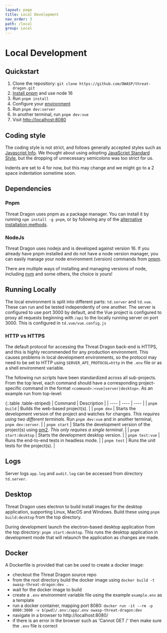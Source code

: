 ```yaml
---
layout: page
title: Local Development
nav_order: 3
path: /local
group: Local
---
```


# Local Development

## Quickstart
1. Clone the repository: `git clone https://github.com/OWASP/threat-dragon.git`
1. [Install pnpm](https://pnpm.io/installation) and use node 16
1. Run `pnpm install`
1. Configure your [environment](./environment)
1. Run `pnpm dev:server`
1. In another terminal, run `pnpm dev:vue`
1. Visit [http://localhost:8080](http://localhost:8080/)

## Coding style
The coding style is not strict, and follows generally accepted styles such as
[Javascript Info](https://javascript.info/coding-style).
We thought about using adopting [JavaScript Standard Style](https://github.com/standard/standard),
but the dropping of unnecessary semicolons was too strict for us.

Indents are set to 4 for now, but this may change and we might go to a 2 space indentation sometime soon.

## Dependencies

### Pnpm
Threat Dragon uses pnpm as a package manager.  You can install it by running `npm install -g pnpm`,
or by following any of the [alternative installation methods](https://pnpm.io/installation).

### NodeJs
Threat Dragon uses nodejs and is developed against version 16.
If you already have pnpm installed and do not have a node version manager,
you can easily manage your node environment (version) commands from [pnpm](https://pnpm.io/cli/env).

There are multiple ways of installing and managing versions of node,
including [nvm](https://github.com/nvm-sh/nvm) and some others, the choice is yours!

## Running Locally
The local environment is split into different parts: `td.server` and `td.vue`.
These can run and be tested independently of one another.
The server is configured to use port 3000 by default, and the Vue project is configured to proxy all requests beginning with `/api`
to the locally running server on port 3000.  This is configured in `td.vue/vue.config.js`

### HTTP vs HTTPS
The default protocol for accessing the Threat Dragon back-end is HTTPS, and this is highly recommended for any production environment.
This causes problems in local development environments,
so the protocol may need to be set to HTTP using `SERVER_API_PROTOCOL=http` in the `.env` file
or as a shell environment variable.

The following run scripts have been standardized across all sub-projects.
From the top level, each command should have a corresponding project-specific command
in the format `<command>:<vue|server|desktop>`. As an example run from top-level:

{:.table .table-striped}
| Command | Description |
| ---- | ---- | ---- |
| `pnpm build` | Builds the web-based project(s). |
| `pnpm dev` | Starts the development version of the project and watches for changes. *This requires using two different terminals.* Run `pnpm dev:vue` and in another terminal, `pnpm dev:server`. |
| `pnpm start` | Starts the development version of the project(s) using [pm2](https://github.com/Unitech/pm2). *This only requires a single terminal*. |
| `pnpm start:desktop` | Starts the development desktop version. |
| `pnpm test:vue` | Runs the end-to-end tests in headless mode. |
| `pnpm test` | Runs the unit tests for the project(s). |

## Logs
Server logs `app.log` and  `audit.log` can be accessed from directory `td.server`.

## Desktop
Threat Dragon uses electron to build install images for the desktop application, supporting Linux, MacOS and Windows.
Build these using `pnpm build:desktop` from the top directory.

During development launch the electron-based desktop application from the top directory: `pnpm start:desktop`.
This runs the desktop application in development mode that will relaunch the application as changes are made.

## Docker
A Dockerfile is provided that can be used to create a docker image:
* checkout the Threat Dragon source repo
* from the root directory build the docker image using `docker build -t owasp-threat-dragon:dev .`
* wait for the docker image to build
* create a `.env` environment variable file using the example `example.env` as a template
* run a docker container, mapping port 8080:
`docker run -it --rm -p 8080:3000 -v $(pwd)/.env:/app/.env owasp-threat-dragon:dev`
* navigate in a browser to http://localhost:8080/
* if there is an error in the browser such as 'Cannot GET /' then make sure the `.env` file is correct
